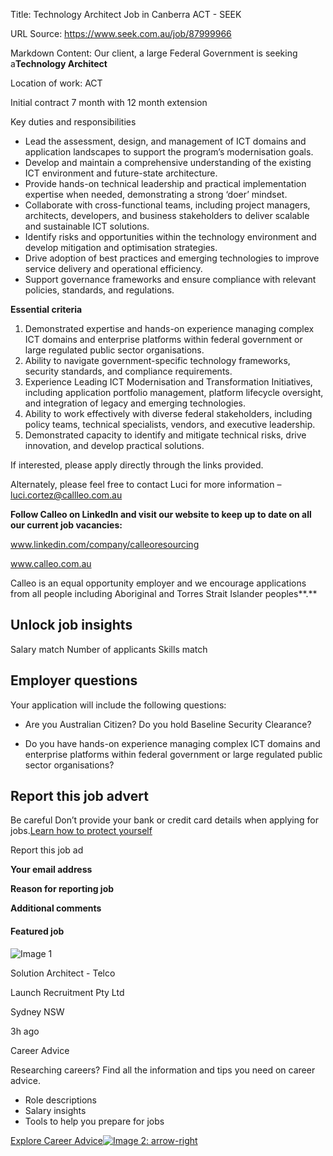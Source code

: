 Title: Technology Architect Job in Canberra ACT - SEEK

URL Source: https://www.seek.com.au/job/87999966

Markdown Content:
Our client, a large Federal Government is seeking a**Technology Architect**

Location of work: ACT

Initial contract 7 month with 12 month extension

Key duties and responsibilities

*   Lead the assessment, design, and management of ICT domains and application landscapes to support the program’s modernisation goals.
*   Develop and maintain a comprehensive understanding of the existing ICT environment and future-state architecture.
*   Provide hands-on technical leadership and practical implementation expertise when needed, demonstrating a strong ‘doer’ mindset.
*   Collaborate with cross-functional teams, including project managers, architects, developers, and business stakeholders to deliver scalable and sustainable ICT solutions.
*   Identify risks and opportunities within the technology environment and develop mitigation and optimisation strategies.
*   Drive adoption of best practices and emerging technologies to improve service delivery and operational efficiency.
*   Support governance frameworks and ensure compliance with relevant policies, standards, and regulations.

**Essential criteria**

1.   Demonstrated expertise and hands-on experience managing complex ICT domains and enterprise platforms within federal government or large regulated public sector organisations.
2.   Ability to navigate government-specific technology frameworks, security standards, and compliance requirements.
3.   Experience Leading ICT Modernisation and Transformation Initiatives, including application portfolio management, platform lifecycle oversight, and integration of legacy and emerging technologies.
4.   Ability to work effectively with diverse federal stakeholders, including policy teams, technical specialists, vendors, and executive leadership.
5.   Demonstrated capacity to identify and mitigate technical risks, drive innovation, and develop practical solutions.

If interested, please apply directly through the links provided.

Alternately, please feel free to contact Luci for more information – [luci.cortez@callleo.com.au](mailto:luci.cortez@callleo.com.au)

**Follow Calleo on LinkedIn and visit our website to keep up to date on all our current job vacancies:**

www.linkedin.com/company/calleoresourcing

www.calleo.com.au

Calleo is an equal opportunity employer and we encourage applications from all people including Aboriginal and Torres Strait Islander peoples**.**

Unlock job insights
-------------------

Salary match Number of applicants Skills match

Employer questions
------------------

Your application will include the following questions:

*   Are you Australian Citizen? Do you hold Baseline Security Clearance?

*   Do you have hands-on experience managing complex ICT domains and enterprise platforms within federal government or large regulated public sector organisations?

Report this job advert
----------------------

Be careful Don’t provide your bank or credit card details when applying for jobs.[Learn how to protect yourself](https://www.seek.com.au/security-privacy)

Report this job ad

**Your email address**

**Reason for reporting job**

**Additional comments**

#### Featured job

![Image 1](https://bx-branding-gateway.cloud.seek.com.au/e633c52b-e724-4465-80e8-63bdbbd6fafd.1/serpLogo)

Solution Architect - Telco

Launch Recruitment Pty Ltd

Sydney NSW

3h ago

Career Advice

Researching careers? Find all the information and tips you need on career advice.

*   Role descriptions
*   Salary insights
*   Tools to help you prepare for jobs

[Explore Career Advice![Image 2: arrow-right](https://cdn.seeklearning.com.au/media/images/lmis/arrow_right.svg)](https://www.seek.com.au/career-advice?utm_campaign=LMIS_Web&utm_source=SEEK&utm_medium=LMIS&utm_content=job-details)
